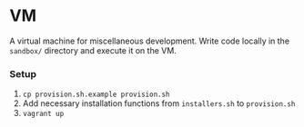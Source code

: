 # VM

A virtual machine for miscellaneous development.
Write code locally in the `sandbox/` directory and execute it on the VM.

### Setup

1. `cp provision.sh.example provision.sh`
2. Add necessary installation functions from `installers.sh` to `provision.sh`
3. `vagrant up`
